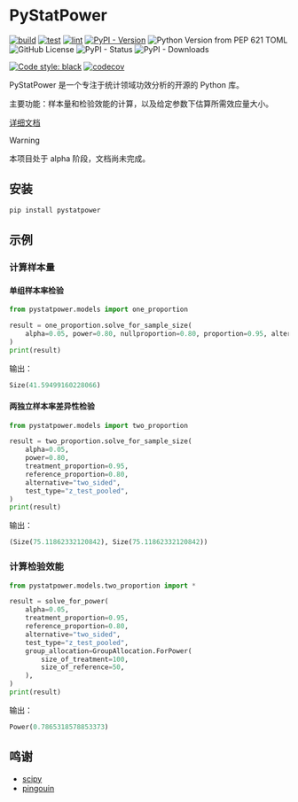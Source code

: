 # PyStatPower

[![build](https://img.shields.io/github/actions/workflow/status/PyStatPower/PyStatPower/release.yml?branch=main&label=build)](https://github.com/PyStatPower/PyStatPower/actions/workflows/build.yml?query=branch:main)
[![test](https://img.shields.io/github/actions/workflow/status/PyStatPower/PyStatPower/check.yml?branch=main&label=test)](https://github.com/PyStatPower/PyStatPower/actions/workflows/check.yml?query=branch:main)
[![lint](https://img.shields.io/github/actions/workflow/status/PyStatPower/PyStatPower/black.yml?branch=main&label=lint)](https://github.com/PyStatPower/PyStatPower/actions/workflows/black.yml?query=branch:main)
[![PyPI - Version](https://img.shields.io/pypi/v/pystatpower)](https://badge.fury.io/py/pystatpower)
![Python Version from PEP 621 TOML](https://img.shields.io/python/required-version-toml?tomlFilePath=https%3A%2F%2Fraw.githubusercontent.com%2FPyStatPower%2FPyStatPower%2Fmain%2Fpyproject.toml)
![GitHub License](https://img.shields.io/github/license/PyStatPower/PyStatPower)
![PyPI - Status](https://img.shields.io/pypi/status/PyStatPower)
![PyPI - Downloads](https://img.shields.io/pypi/dm/pystatpower)

[![Code style: black](https://img.shields.io/badge/code%20style-black-000000.svg)](https://github.com/psf/black)
[![codecov](https://codecov.io/gh/PyStatPower/PyStatPower/graph/badge.svg?token=P9UWC8Q4P6)](https://codecov.io/gh/PyStatPower/PyStatPower)

PyStatPower 是一个专注于统计领域功效分析的开源的 Python 库。

主要功能：样本量和检验效能的计算，以及给定参数下估算所需效应量大小。

[详细文档](https://pystatpower.github.io/PyStatPower-Docs)

> [!WARNING]
> 本项目处于 alpha 阶段，文档尚未完成。

## 安装

```cmd
pip install pystatpower
```

## 示例

### 计算样本量

#### 单组样本率检验

```python
from pystatpower.models import one_proportion

result = one_proportion.solve_for_sample_size(
    alpha=0.05, power=0.80, nullproportion=0.80, proportion=0.95, alternative="two_sided", test_type="exact_test"
)
print(result)
```

输出：

```python
Size(41.59499160228066)
```

#### 两独立样本率差异性检验

```python
from pystatpower.models import two_proportion

result = two_proportion.solve_for_sample_size(
    alpha=0.05,
    power=0.80,
    treatment_proportion=0.95,
    reference_proportion=0.80,
    alternative="two_sided",
    test_type="z_test_pooled",
)
print(result)
```

输出：

```python
(Size(75.11862332120842), Size(75.11862332120842))
```

### 计算检验效能

```python
from pystatpower.models.two_proportion import *

result = solve_for_power(
    alpha=0.05,
    treatment_proportion=0.95,
    reference_proportion=0.80,
    alternative="two_sided",
    test_type="z_test_pooled",
    group_allocation=GroupAllocation.ForPower(
        size_of_treatment=100,
        size_of_reference=50,
    ),
)
print(result)
```

输出：

```python
Power(0.7865318578853373)
```

## 鸣谢

- [scipy](https://github.com/scipy/scipy)
- [pingouin](https://github.com/raphaelvallat/pingouin)
